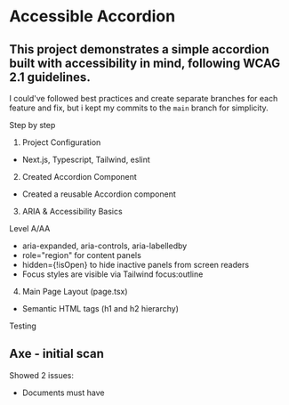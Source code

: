 # Accessible Accordion

## This project demonstrates a simple accordion built with accessibility in mind, following WCAG 2.1 guidelines.

I could've followed best practices and create separate branches for each feature and fix, but i kept my commits to the `main` branch for simplicity.

Step by step
1. Project Configuration

- Next.js, Typescript, Tailwind, eslint

2. Created Accordion Component

- Created a reusable Accordion component

3. ARIA & Accessibility Basics

Level A/AA

- aria-expanded, aria-controls, aria-labelledby
- role="region" for content panels
- hidden={!isOpen} to hide inactive panels from screen readers
- Focus styles are visible via Tailwind focus:outline

4. Main Page Layout (page.tsx)

- Semantic HTML tags (h1 and h2 hierarchy)

Testing
## Axe - initial scan
Showed 2 issues:

- Documents must have <title> element to aid in navigation
Fix: set document title using Next.js metadata

- Links must be distinguishable without relying on color
Fix 1: Used a darker blue for the <footer>'s <a> tag.
Fix 2: Added an underline

### VoiceOver - Screen Reader Test
This component was manually tested with VoiceOver (macOS).

- Button labels were announced correctly
- aria-expanded was read aloud as expected
- Expanded content was accessible after toggling

![VoiceOver reading expanded state](./public/screenshots/voiceover-expanded-state.png)